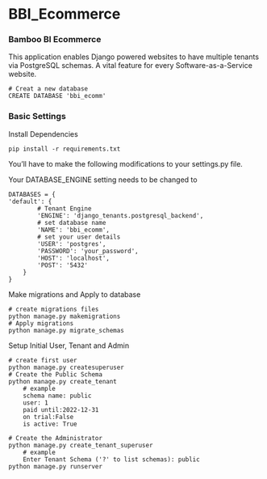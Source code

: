 # BBI_Ecommerce
### Bamboo BI Ecommerce

This application enables Django powered websites to have multiple tenants via PostgreSQL schemas. A vital feature for every Software-as-a-Service website.
        
    # Creat a new database
    CREATE DATABASE 'bbi_ecomm'


### Basic Settings
Install Dependencies

    pip install -r requirements.txt

You’ll have to make the following modifications to your settings.py file.

Your DATABASE_ENGINE setting needs to be changed to

    DATABASES = {
    'default': {
            # Tenant Engine
            'ENGINE': 'django_tenants.postgresql_backend',
            # set database name
            'NAME': 'bbi_ecomm',
            # set your user details
            'USER': 'postgres',
            'PASSWORD': 'your_password',
            'HOST': 'localhost',
            'POST': '5432'
        }
    }

Make migrations and Apply to database

    # create migrations files
    python manage.py makemigrations
    # Apply migrations
    python manage.py migrate_schemas

Setup Initial User, Tenant and Admin
        
    # create first user
    python manage.py createsuperuser
    # Create the Public Schema
    python manage.py create_tenant
        # example
        schema name: public
        user: 1
        paid until:2022-12-31
        on trial:False
        is active: True
        
    # Create the Administrator
    python manage.py create_tenant_superuser
        # example
        Enter Tenant Schema ('?' to list schemas): public
    python manage.py runserver